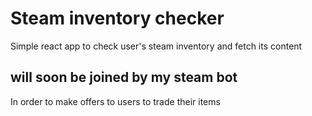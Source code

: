 # Steam inventory checker
Simple react app to check user's steam inventory and fetch its content

## will soon be joined by my steam bot
In order to make offers to users to trade their items